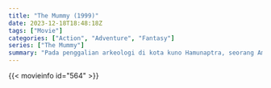 ```yaml
---
title: "The Mummy (1999)"
date: 2023-12-18T18:48:18Z
tags: ["Movie"]
categories: ["Action", "Adventure", "Fantasy"]
series: ["The Mummy"]
summary: "Pada penggalian arkeologi di kota kuno Hamunaptra, seorang Amerika yang bertugas di Legiun Asing Perancis secara tidak sengaja membangunkan seorang mumi yang mulai membuat kekacauan saat ia mencari reinkarnasi cintanya yang telah lama hilang."
---
```


<mux-player stream-type="on-demand"
src="https://kp3d-my.sharepoint.com/personal/ryoo_kp3d_onmicrosoft_com/_layouts/15/download.aspx?share=EU74HO4NrQ1BtHe71pn5kfMBhKulnTe9YQpsGG2Dl8uZow" prefer-playback="mse" controls>

</mux-player>


{{< movieinfo id="564" >}}

<script src="https://cdn.jsdelivr.net/npm/@mux/mux-player"></script>

 <script type="application/ld+json ">
{
"@context": "https://schema.org/",
"@type": "VideoObject",
"name": "The Mummy (1999)",
"contentUrl": "https://stream.mux.com/KaEwYxZ78ImMaoZSbm3uE268RCb5VpTOS9zrZG2qKKM.m3u8",
"thumbnailUrl": "https://www.themoviedb.org/t/p/original/zJ9SHiPr8GeI0sWUQvpa4M85gq1.jpg?width=314&fit_mode=preserve&time=25",
"uploadDate": "2023-12-18T18:48:18Z",
}

</script>